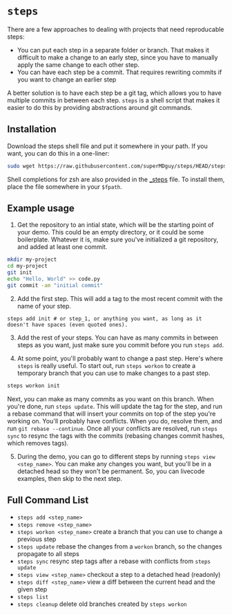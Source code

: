 # `steps`
There are a few approaches to dealing with projects that need reproducable steps:

* You can put each step in a separate folder or branch. That makes it difficult to make a change to an early step, since you have to manually apply the same change to each other step.
* You can have each step be a commit. That requires rewriting commits if you want to change an earlier step

A better solution is to have each step be a git tag, which allows you to have multiple commits in between each step. `steps` is a shell script that makes it easier to do this by providing abstractions around git commands.

## Installation

Download the steps shell file and put it somewhere in your path. If you want, you can do this in a one-liner:

```bash
sudo wget https://raw.githubusercontent.com/superMDguy/steps/HEAD/steps -O /usr/local/bin/steps && sudo chmod +x /usr/local/bin/steps
```

Shell completions for zsh are also provided in the [_steps](https://github.com/superMDguy/steps/blob/HEAD/_steps) file. To install them, place the file somewhere in your `$fpath`.

## Example usage

1. Get the repository to an intial state, which will be the starting point of your demo. This could be an empty directory, or it could be some boilerplate. Whatever it is, make sure you've initialized a git repository, and added at least one commit.

```bash
mkdir my-project
cd my-project
git init
echo "Hello, World" >> code.py
git commit -am "initial commit"
```

2. Add the first step. This will add a tag to the most recent commit with the name of your step.

```
steps add init # or step_1, or anything you want, as long as it doesn't have spaces (even quoted ones).
```

3. Add the rest of your steps. You can have as many commits in between steps as you want, just make sure you commit before you run `steps add`.

4. At some point, you'll probably want to change a past step. Here's where `steps` is really useful. To start out, run `steps workon` to create a temporary branch that you can use to make changes to a past step.

```bash
steps workon init
```

Next, you can make as many commits as you want on this branch. When you're done, run `steps update`. This will update the tag for the step, and run a rebase command that will insert your commits on top of the step you're working on. You'll probably have conflicts. When you do, resolve them, and run `git rebase --continue`. Once all your conflicts are resolved, run `steps sync` to resync the tags with the commits (rebasing changes commit hashes, which removes tags).

5. During the demo, you can go to different steps by running `steps view <step_name>`. You can make any changes you want, but you'll be in a detached head so they won't be permanent. So, you can livecode examples, then skip to the next step.

## Full Command List

* `steps add <step_name>`
* `steps remove <step_name>`
* `steps workon <step_name>` create a branch that you can use to change a previous step
* `steps update` rebase the changes from a `workon` branch, so the changes propagate to all steps
* `steps sync` resync step tags after a rebase with conflicts from `steps update`
* `steps view <step_name>` checkout a step to a detached head (readonly)
* `steps diff <step_name>` view a diff between the current head and the given step
* `steps list`
* `steps cleanup` delete old branches created by `steps workon`

